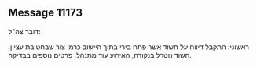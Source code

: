 ## Message 11173

דובר צה"ל:

ראשוני: התקבל דיווח על חשוד אשר פתח בירי בתוך היישוב כרמי צור שבחטיבת עציון. חשוד נוטרל בנקודה, האירוע עוד מתנהל.
פרטים נוספים בבדיקה.

